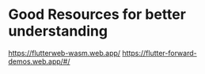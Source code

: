 # Good Resources for better understanding

https://flutterweb-wasm.web.app/
https://flutter-forward-demos.web.app/#/
